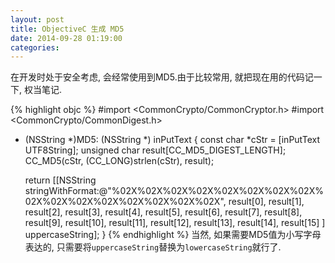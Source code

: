 ```yaml
---
layout: post
title: ObjectiveC 生成 MD5
date: 2014-09-28 01:19:00
categories:
---
```


在开发时处于安全考虑, 会经常使用到MD5.由于比较常用, 就把现在用的代码记一下, 权当笔记.

{% highlight objc %}
#import <CommonCrypto/CommonCryptor.h>
#import <CommonCrypto/CommonDigest.h>
+ (NSString *)MD5: (NSString *) inPutText
{
    const char *cStr = [inPutText UTF8String];
    unsigned char result[CC_MD5_DIGEST_LENGTH];
    CC_MD5(cStr, (CC_LONG)strlen(cStr), result);

    return [[NSString stringWithFormat:@"%02X%02X%02X%02X%02X%02X%02X%02X%02X%02X%02X%02X%02X%02X%02X%02X",
             result[0], result[1], result[2], result[3],
             result[4], result[5], result[6], result[7],
             result[8], result[9], result[10], result[11],
             result[12], result[13], result[14], result[15]
             ] uppercaseString];
}
{% endhighlight %}
当然, 如果需要MD5值为小写字母表达的, 只需要将`uppercaseString`替换为`lowercaseString`就行了.
